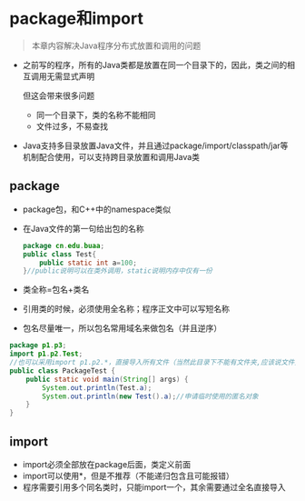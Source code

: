 # package和import

> 本章内容解决Java程序分布式放置和调用的问题

- 之前写的程序，所有的Java类都是放置在同一个目录下的，因此，类之间的相互调用无需显式声明

  但这会带来很多问题

  - 同一个目录下，类的名称不能相同
  - 文件过多，不易查找

- Java支持多目录放置Java文件，并且通过package/import/classpath/jar等机制配合使用，可以支持跨目录放置和调用Java类

## package

- package包，和C++中的namespace类似

- 在Java文件的第一句给出包的名称

  ```java
  package cn.edu.buaa;
  public class Test{
      public static int a=100;
  }//public说明可以在类外调用，static说明内存中仅有一份
  ```

- 类全称=包名+类名

- 引用类的时候，必须使用全名称；程序正文中可以写短名称

- 包名尽量唯一，所以包名常用域名来做包名（并且逆序）

```java
package p1.p3;
import p1.p2.Test;
//也可以采用import p1.p2.*，直接导入所有文件（当然此目录下不能有文件夹,应该说文件夹下的文件无法递归导入）
public class PackageTest {
    public static void main(String[] args) {
        System.out.println(Test.a);
        System.out.println(new Test().a);//申请临时使用的匿名对象
    }
}
```

## import

- import必须全部放在package后面，类定义前面
- import可以使用\*，但是不推荐（不能递归包含且可能报错）
- 程序需要引用多个同名类时，只能import一个，其余需要通过全名直接导入
